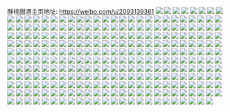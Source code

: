 酥桃甜酒主页地址: https://weibo.com/u/2093139361 
![](https://wx4.sinaimg.cn/mw2000/7cc2c5a1gy1h7ax3n75trj222c2r4u0x.jpg) 
![](https://wx4.sinaimg.cn/mw2000/7cc2c5a1gy1h7ax66aptzj21y22lf4qq.jpg) 
![](https://wx4.sinaimg.cn/mw2000/7cc2c5a1gy1h7ax3opi1fj22642w5npf.jpg) 
![](https://wx4.sinaimg.cn/mw2000/7cc2c5a1gy1h7ax980cskj20zg1baadj.jpg) 
![](https://wx4.sinaimg.cn/mw2000/7cc2c5a1gy1h6xz0lbjudj22d23404qp.jpg) 
![](https://wx4.sinaimg.cn/mw2000/7cc2c5a1gy1h6xyxq6fcwj21ik1zuqv6.jpg) 
![](https://wx4.sinaimg.cn/mw2000/7cc2c5a1gy1h6xyxwjuoej229h2za1f4.jpg) 
![](https://wx4.sinaimg.cn/mw2000/7cc2c5a1gy1h6xyxzuvxdj225i2u1kcy.jpg) 
![](https://wx4.sinaimg.cn/mw2000/7cc2c5a1gy1h6xyxt4nakj21eg1v9npd.jpg) 
![](https://wx4.sinaimg.cn/mw2000/7cc2c5a1gy1h6u6ogbgvzj23w33w3b29.jpg) 
![](https://wx4.sinaimg.cn/mw2000/7cc2c5a1gy1h6tpha3yi6j229x338kjl.jpg) 
![](https://wx4.sinaimg.cn/mw2000/7cc2c5a1gy1h6tpzwmfsdj20qo0qomzh.jpg) 
![](https://wx4.sinaimg.cn/mw2000/7cc2c5a1gy1h6u6of74ptj20km0kmjs9.jpg) 
![](https://wx4.sinaimg.cn/mw2000/7cc2c5a1gy1h6tj1ze4ybj21wq2jm7wh.jpg) 
![](https://wx4.sinaimg.cn/mw2000/7cc2c5a1gy1h6tj21w2kfj21wn2ji7wj.jpg) 
![](https://wx4.sinaimg.cn/mw2000/7cc2c5a1gy1h6tj22gat3j20lb0sgtib.jpg) 
![](https://wx4.sinaimg.cn/mw2000/7cc2c5a1gy1h6tj1zzdo5j20lb0sggvg.jpg) 
![](https://wx4.sinaimg.cn/mw2000/7cc2c5a1gy1h5dirq3tkyj22c0340hdv.jpg) 
![](https://wx4.sinaimg.cn/mw2000/7cc2c5a1gy1h5dirr6g1bj21wu2jse81.jpg) 
![](https://wx4.sinaimg.cn/mw2000/7cc2c5a1gy1h5dirhs6yzj21l924bx60.jpg) 
![](https://wx4.sinaimg.cn/mw2000/7cc2c5a1gy1h5dirktq3aj22by340u0y.jpg) 
![](https://wx4.sinaimg.cn/mw2000/7cc2c5a1gy1h5dirnu8q4j224x2ukkjm.jpg) 
![](https://wx4.sinaimg.cn/mw2000/7cc2c5a1gy1h5dirlzzurj215o19snkb.jpg) 
![](https://wx4.sinaimg.cn/mw2000/7cc2c5a1gy1h55hhclpknj225b2v2x6p.jpg) 
![](https://wx4.sinaimg.cn/mw2000/7cc2c5a1gy1h55hh9yvg3j22nu1zwe83.jpg) 
![](https://wx4.sinaimg.cn/mw2000/7cc2c5a1gy1h55hhb2j1xj20sg0lcwn1.jpg) 
![](https://wx4.sinaimg.cn/mw2000/7cc2c5a1gy1h55hhh82r0j21ij14w4lj.jpg) 
![](https://wx4.sinaimg.cn/mw2000/7cc2c5a1gy1h55hhellpkj21pg29x4qq.jpg) 
![](https://wx4.sinaimg.cn/mw2000/7cc2c5a1gy1h55hhgc7t0j21z82mzx6p.jpg) 
![](https://wx4.sinaimg.cn/mw2000/7cc2c5a1gy1h45kdjvtmbj224u2ug1kz.jpg) 
![](https://wx4.sinaimg.cn/mw2000/7cc2c5a1gy1h45kdnd6q7j21xu2l54qq.jpg) 
![](https://wx4.sinaimg.cn/mw2000/7cc2c5a1gy1h45kd9xji1j222r2ronpe.jpg) 
![](https://wx4.sinaimg.cn/mw2000/7cc2c5a1gy1h45kdzlqh8j226l2wt4qr.jpg) 
![](https://wx4.sinaimg.cn/mw2000/7cc2c5a1gy1h3uwjh1x4cj229g29gnpd.jpg) 
![](https://wx4.sinaimg.cn/mw2000/7cc2c5a1gy1h3uwjdvuuqj22c02c07wi.jpg) 
![](https://wx4.sinaimg.cn/mw2000/7cc2c5a1gy1h3uwjfeucqj22bv2bv1kx.jpg) 
![](https://wx4.sinaimg.cn/mw2000/7cc2c5a1gy1h319j0010oj221n2q7x6p.jpg) 
![](https://wx4.sinaimg.cn/mw2000/7cc2c5a1gy1h319j180hkj225m2vinpd.jpg) 
![](https://wx4.sinaimg.cn/mw2000/7cc2c5a1gy1h319jadb2mj20ty0ty186.jpg) 
![](https://wx4.sinaimg.cn/mw2000/7cc2c5a1gy1h319j2v7zaj226d2wikjm.jpg) 
![](https://wx4.sinaimg.cn/mw2000/7cc2c5a1gy1h319j48cwvj21vs2idu0x.jpg) 
![](https://wx4.sinaimg.cn/mw2000/7cc2c5a1ly1gyx6hei7ucj20n00n045g.jpg) 
![](https://wx4.sinaimg.cn/mw2000/7cc2c5a1ly1gyx6hfiwp1j21o01o01ky.jpg) 
![](https://wx4.sinaimg.cn/mw2000/7cc2c5a1ly1gxxh7pcg6yj256o3gg4r1.jpg) 
![](https://wx4.sinaimg.cn/mw2000/7cc2c5a1ly1gxx96ilid2j22592v1kjl.jpg) 
![](https://wx4.sinaimg.cn/mw2000/7cc2c5a1ly1gxx96aw1mwj228d2vkhdu.jpg) 
![](https://wx4.sinaimg.cn/mw2000/7cc2c5a1ly1gxx95k8oc9j227r27r4qq.jpg) 
![](https://wx4.sinaimg.cn/mw2000/7cc2c5a1ly1gxx95st61hj22ba2ba7wi.jpg) 
![](https://wx4.sinaimg.cn/mw2000/7cc2c5a1gy1gxk2swh6i5j20v90xr11c.jpg) 
![](https://wx4.sinaimg.cn/mw2000/7cc2c5a1gy1gwlvsrdhnbj20xr0mv40w.jpg) 
![](https://wx4.sinaimg.cn/mw2000/002hEBahgy1gvg2zj6qxpj62c0340e8102.jpg) 
![](https://wx4.sinaimg.cn/mw2000/002hEBahgy1gvg2zh6kd0j62hl1v77wi02.jpg) 
![](https://wx4.sinaimg.cn/mw2000/002hEBahgy1gvg2z50mrrj61401hgdt802.jpg) 
![](https://wx4.sinaimg.cn/mw2000/002hEBahgy1gvg2zck010j620t2p27wk02.jpg) 
![](https://wx4.sinaimg.cn/mw2000/002hEBahgy1gvg2z9bm35j60r910cn4o02.jpg) 
![](https://wx4.sinaimg.cn/mw2000/002hEBahgy1gvg2zf2bn6j62c0340npe02.jpg) 
![](https://wx4.sinaimg.cn/mw2000/002hEBahgy1gvg2z46fkbj63402c0x6p02.jpg) 
![](https://wx4.sinaimg.cn/mw2000/002hEBahgy1gvg2z7dmd5j63402c0u0y02.jpg) 
![](https://wx4.sinaimg.cn/mw2000/002hEBahgy1gvg2z5ktt2j61et0sltjz02.jpg) 
![](https://wx4.sinaimg.cn/mw2000/002hEBahly1gv4scgkb7hj60n01dskiq02.jpg) 
![](https://wx4.sinaimg.cn/mw2000/002hEBahgy1gusq5zcgcfj624g2tyx6q02.jpg) 
![](https://wx4.sinaimg.cn/mw2000/002hEBahgy1gusq5tl0hcj621q2qbe8202.jpg) 
![](https://wx4.sinaimg.cn/mw2000/002hEBahgy1gusq62cpd7j60mz0f70x302.jpg) 
![](https://wx4.sinaimg.cn/mw2000/002hEBahgy1gusq61yu6qj60l20u7n7w02.jpg) 
![](https://wx4.sinaimg.cn/mw2000/002hEBahgy1gusq60t0c7j60lx0u5als02.jpg) 
![](https://wx4.sinaimg.cn/mw2000/002hEBahgy1gusq61cu6qj60mz0mrn6p02.jpg) 
![](https://wx4.sinaimg.cn/mw2000/002hEBahgy1gusq5wkvysj62c0340hdv02.jpg) 
![](https://wx4.sinaimg.cn/mw2000/002hEBahgy1gusq67ndpjj62a72a7tum02.jpg) 
![](https://wx4.sinaimg.cn/mw2000/002hEBahgy1gusq63wnbnj62592594m802.jpg) 
![](https://wx4.sinaimg.cn/mw2000/002hEBahgy1gusq60486pj60n00krtcg02.jpg) 
![](https://wx4.sinaimg.cn/mw2000/002hEBahgy1gusq64y5vwj622r22rdq402.jpg) 
![](https://wx4.sinaimg.cn/mw2000/002hEBahgy1gusq8rvw77j61ya1yatvn02.jpg) 
![](https://wx4.sinaimg.cn/mw2000/002hEBahgy1gusq66ehmwj62i51r9npd02.jpg) 
![](https://wx4.sinaimg.cn/mw2000/002hEBahgy1gusq8qdma5j63402c0e8202.jpg) 
![](https://wx4.sinaimg.cn/mw2000/002hEBahgy1gusq699yyxj63402c0u0x02.jpg) 
![](https://wx4.sinaimg.cn/mw2000/002hEBahgy1guevbxknpwj622x2rwe8202.jpg) 
![](https://wx4.sinaimg.cn/mw2000/7cc2c5a1gy1grt3udjxjij20k90yzjt9.jpg) 
![](https://wx4.sinaimg.cn/mw2000/7cc2c5a1gy1gqzsnubxbcj20qo0zk42r.jpg) 
![](https://wx4.sinaimg.cn/mw2000/7cc2c5a1ly1gpu8v9auygj20zk0no0wg.jpg) 
![](https://wx4.sinaimg.cn/mw2000/7cc2c5a1ly1gpu8v9g0zqj20zk0nojub.jpg) 
![](https://wx4.sinaimg.cn/mw2000/7cc2c5a1ly1gpu8v9nbaaj20zk0noadc.jpg) 
![](https://wx4.sinaimg.cn/mw2000/7cc2c5a1ly1gpu8v9w50mj21420qojwo.jpg) 
![](https://wx4.sinaimg.cn/mw2000/7cc2c5a1ly1gpu8va3gogj20qo12jn0m.jpg) 
![](https://wx4.sinaimg.cn/mw2000/7cc2c5a1ly1gpu8v95aquj20zk0nodip.jpg) 
![](https://wx4.sinaimg.cn/mw2000/7cc2c5a1ly1gpu8va8ntwj20zk0nodj5.jpg) 
![](https://wx4.sinaimg.cn/mw2000/7cc2c5a1ly1gpu8vafhooj21400u0afd.jpg) 
![](https://wx4.sinaimg.cn/mw2000/7cc2c5a1ly1gpu8van91sj21400u0gw6.jpg) 
![](https://wx4.sinaimg.cn/mw2000/7cc2c5a1gy1gps8a53548j21w51w5ke7.jpg) 
![](https://wx4.sinaimg.cn/mw2000/7cc2c5a1ly1gpjk7qsojmj20n00trtqo.jpg) 
![](https://wx4.sinaimg.cn/mw2000/7cc2c5a1ly1go9gu66aelj20jf0yin88.jpg) 
![](https://wx4.sinaimg.cn/mw2000/7cc2c5a1ly1go6jd8eetdj20u00u0abk.jpg) 
![](https://wx4.sinaimg.cn/mw2000/7cc2c5a1ly1go4rr75abgj20sg1ggn1z.jpg) 
![](https://wx4.sinaimg.cn/mw2000/7cc2c5a1ly1go3eauaexlj21pr3n1e82.jpg) 
![](https://wx4.sinaimg.cn/mw2000/7cc2c5a1ly1go3e1csfwnj20yi1pcb29.jpg) 
![](https://wx4.sinaimg.cn/mw2000/7cc2c5a1ly1go3e1ddkaij21153577vi.jpg) 
![](https://wx4.sinaimg.cn/mw2000/7cc2c5a1ly1gnyi9csntxj20k70zwgqz.jpg) 
![](https://wx4.sinaimg.cn/mw2000/7cc2c5a1ly1gnyi9d0mkhj21900u0jvo.jpg) 
![](https://wx4.sinaimg.cn/mw2000/7cc2c5a1ly1gnxysguxwkj20hj0g5acy.jpg) 
![](https://wx4.sinaimg.cn/mw2000/7cc2c5a1ly1gnvhyamyl3j20qo17qgpq.jpg) 
![](https://wx4.sinaimg.cn/mw2000/7cc2c5a1ly1gnvi8i50t6j21jk2bc1ky.jpg) 
![](https://wx4.sinaimg.cn/mw2000/7cc2c5a1ly1gnvhyb0teij22gj1n11kx.jpg) 
![](https://wx4.sinaimg.cn/mw2000/7cc2c5a1ly1gnviaddx91j20n00j2jxd.jpg) 
![](https://wx4.sinaimg.cn/mw2000/7cc2c5a1ly1gnvhybyzk7j22743c0npe.jpg) 
![](https://wx4.sinaimg.cn/mw2000/7cc2c5a1ly1gnvi8ioy2jj20u01sbqjf.jpg) 
![](https://wx4.sinaimg.cn/mw2000/7cc2c5a1ly1gnni8et0huj217410v7wh.jpg) 
![](https://wx4.sinaimg.cn/mw2000/7cc2c5a1ly1gnevjyz6m7j20u00u0ahe.jpg) 
![](https://wx4.sinaimg.cn/mw2000/7cc2c5a1ly1gn3moxk5chj23402c0u0z.jpg) 
![](https://wx4.sinaimg.cn/mw2000/7cc2c5a1ly1gn3mp8b66sj23402c01l0.jpg) 
![](https://wx4.sinaimg.cn/mw2000/7cc2c5a1ly1gmwwrmvv3sj217g13b425.jpg) 
![](https://wx4.sinaimg.cn/mw2000/7cc2c5a1ly1gmvov3uq2lj20u00u044s.jpg) 
![](https://wx4.sinaimg.cn/mw2000/7cc2c5a1ly1gmug5hyxxnj20u00u0dgf.jpg) 
![](https://wx4.sinaimg.cn/mw2000/7cc2c5a1ly1gmqzeiz8mxj20n0134n49.jpg) 
![](https://wx4.sinaimg.cn/mw2000/7cc2c5a1ly1gmoubdyg68j20rk0rktbt.jpg) 
![](https://wx4.sinaimg.cn/mw2000/7cc2c5a1ly1gmoteic0t2j212h1xfav6.jpg) 
![](https://wx4.sinaimg.cn/mw2000/7cc2c5a1ly1gmotehy3phj20ox1euq68.jpg) 
![](https://wx4.sinaimg.cn/mw2000/7cc2c5a1ly1gmlzrkq40sj20n01431kx.jpg) 
![](https://wx4.sinaimg.cn/mw2000/7cc2c5a1ly1gml9zvknxnj20j70j7gq3.jpg) 
![](https://wx4.sinaimg.cn/mw2000/7cc2c5a1ly1gmc57mcc8xj206305g3z7.jpg) 
![](https://wx4.sinaimg.cn/mw2000/7cc2c5a1ly1gmc56s2pu0j20dz05ytb5.jpg) 
![](https://wx4.sinaimg.cn/mw2000/7cc2c5a1ly1gm99up7su9j222d22d4qp.jpg) 
![](https://wx4.sinaimg.cn/mw2000/7cc2c5a1ly1gm99vbqahej20rs2ma7wi.jpg) 
![](https://wx4.sinaimg.cn/mw2000/7cc2c5a1ly1gm84rp2an2j20je0t44fk.jpg) 
![](https://wx4.sinaimg.cn/mw2000/7cc2c5a1ly1gm84qk59zuj219o1wiqv6.jpg) 
![](https://wx4.sinaimg.cn/mw2000/7cc2c5a1ly1gm84a7dwwzj21df226e81.jpg) 
![](https://wx4.sinaimg.cn/mw2000/7cc2c5a1ly1gm84a6l2jzj219g1w5wsn.jpg) 
![](https://wx4.sinaimg.cn/mw2000/7cc2c5a1gy1gm7jehxp0vj22qu221nft.jpg) 
![](https://wx4.sinaimg.cn/mw2000/7cc2c5a1gy1gm7jejq9yyj223u1kwhdt.jpg) 
![](https://wx4.sinaimg.cn/mw2000/7cc2c5a1ly1gm4zc5wu99j20e60e6mxe.jpg) 
![](https://wx4.sinaimg.cn/mw2000/7cc2c5a1ly1glyvubjpitj20tc0vkn1q.jpg) 
![](https://wx4.sinaimg.cn/mw2000/7cc2c5a1ly1glyvub5u44j20u0163q8p.jpg) 
![](https://wx4.sinaimg.cn/mw2000/7cc2c5a1ly1glyvubspfxj20tc136ac4.jpg) 
![](https://wx4.sinaimg.cn/mw2000/7cc2c5a1ly1glpy0vagqej20n01dsnau.jpg) 
![](https://wx4.sinaimg.cn/mw2000/7cc2c5a1ly1glnows5xfkj20n00wxdtb.jpg) 
![](https://wx4.sinaimg.cn/mw2000/7cc2c5a1ly1glnowsfbyoj20n00wrn3u.jpg) 
![](https://wx4.sinaimg.cn/mw2000/7cc2c5a1ly1glnoh0vd5cj212y0ojauc.jpg) 
![](https://wx4.sinaimg.cn/mw2000/7cc2c5a1ly1glmjehyp0wj20je078tat.jpg) 
![](https://wx4.sinaimg.cn/mw2000/7cc2c5a1ly1glfmty4pa5j20qo141q4n.jpg) 
![](https://wx4.sinaimg.cn/mw2000/7cc2c5a1ly1gldglmbbjwj20ts0itwom.jpg) 
![](https://wx4.sinaimg.cn/mw2000/7cc2c5a1ly1glas38vnulj20n00ov0z1.jpg) 
![](https://wx4.sinaimg.cn/mw2000/7cc2c5a1ly1gklekxuanwj22c02c044y.jpg) 
![](https://wx4.sinaimg.cn/mw2000/7cc2c5a1ly1gkkh94w1sbj20n01ds7wh.jpg) 
![](https://wx4.sinaimg.cn/mw2000/7cc2c5a1ly1gkkh94hb3oj20n00xx7f1.jpg) 
![](https://wx4.sinaimg.cn/mw2000/7cc2c5a1ly1gk1xnehih7j20u0087gmw.jpg) 
![](https://wx4.sinaimg.cn/mw2000/7cc2c5a1ly1gjshaa27hnj20u00u0n17.jpg) 
![](https://wx4.sinaimg.cn/mw2000/7cc2c5a1ly1gjevgnygfrj20c80ap75c.jpg) 
![](https://wx4.sinaimg.cn/mw2000/7cc2c5a1ly1gjdsdg6gvrj22go1uox6s.jpg) 
![](https://wx4.sinaimg.cn/mw2000/7cc2c5a1ly1gjdscl1ruaj2095094dh6.jpg) 
![](https://wx4.sinaimg.cn/mw2000/7cc2c5a1ly1gjdsdgxh8yj207w07v0tk.jpg) 
![](https://wx4.sinaimg.cn/mw2000/7cc2c5a1ly1gjdsdhdv80j208w08v3zq.jpg) 
![](https://wx4.sinaimg.cn/mw2000/7cc2c5a1ly1gjdsdhox1mj20be0bawgq.jpg) 
![](https://wx4.sinaimg.cn/mw2000/7cc2c5a1ly1gjdsdhx4cxj205c05bdga.jpg) 
![](https://wx4.sinaimg.cn/mw2000/7cc2c5a1ly1gizavw56duj21pc0pw453.jpg) 
![](https://wx4.sinaimg.cn/mw2000/7cc2c5a1ly1gikp3jkcb7j20tz0tzqt8.jpg) 
![](https://wx4.sinaimg.cn/mw2000/7cc2c5a1ly1gi37htn410j20u00u0k12.jpg) 
![](https://wx4.sinaimg.cn/mw2000/7cc2c5a1ly1gi37hyba84j21sc1sc1ky.jpg) 
![](https://wx4.sinaimg.cn/mw2000/7cc2c5a1ly1gi37hzhk4rj22c02c0hdt.jpg) 
![](https://wx4.sinaimg.cn/mw2000/7cc2c5a1ly1gi37ht6t76j20tz0wjne3.jpg) 
![](https://wx4.sinaimg.cn/mw2000/7cc2c5a1ly1ghm0rgbrezj20ku0rswvk.jpg) 
![](https://wx4.sinaimg.cn/mw2000/7cc2c5a1ly1ghm0qsgpmgj20i30w5trz.jpg) 
![](https://wx4.sinaimg.cn/mw2000/7cc2c5a1ly1ghm0qrqif8j20yi1pc4ej.jpg) 
![](https://wx4.sinaimg.cn/mw2000/7cc2c5a1ly1gg6ro8pba8j21jk0po0zu.jpg) 
![](https://wx4.sinaimg.cn/mw2000/7cc2c5a1ly1gfwhxim1jwj20yi19sn7t.jpg) 
![](https://wx4.sinaimg.cn/mw2000/7cc2c5a1ly1gfwhxj421mj20yi19awme.jpg) 
![](https://wx4.sinaimg.cn/mw2000/7cc2c5a1ly1gfwhxic53qj20yi0ctjt9.jpg) 
![](https://wx4.sinaimg.cn/mw2000/7cc2c5a1ly1gfwhy49fr9j20yh10maen.jpg) 
![](https://wx4.sinaimg.cn/mw2000/7cc2c5a1ly1gfwhy4kv0zj20yh10h43b.jpg) 
![](https://wx4.sinaimg.cn/mw2000/7cc2c5a1ly1gfwhy4t1nlj20yi0g977s.jpg) 
![](https://wx4.sinaimg.cn/mw2000/7cc2c5a1ly1gftzygk9soj20u011kgwr.jpg) 
![](https://wx4.sinaimg.cn/mw2000/7cc2c5a1ly1gftzygxemrj20u0137454.jpg) 
![](https://wx4.sinaimg.cn/mw2000/7cc2c5a1ly1gftzyhivesj20ku0vqgsm.jpg) 
![](https://wx4.sinaimg.cn/mw2000/7cc2c5a1ly1gfu01w1lv6j20u01401bt.jpg) 
![](https://wx4.sinaimg.cn/mw2000/7cc2c5a1ly1gfpi2tms51j20yi0yianu.jpg) 
![](https://wx4.sinaimg.cn/mw2000/7cc2c5a1ly1gfpi3dnmfgj20di0di40u.jpg) 
![](https://wx4.sinaimg.cn/mw2000/7cc2c5a1ly1gfpi2ueqwhj208b08b757.jpg) 
![](https://wx4.sinaimg.cn/mw2000/7cc2c5a1ly1gfotl0gkyxj20u0190tlb.jpg) 
![](https://wx4.sinaimg.cn/mw2000/7cc2c5a1ly1gfotlwkqvpj222o340hdu.jpg) 
![](https://wx4.sinaimg.cn/mw2000/7cc2c5a1ly1gfotm6jah3j222o340x6q.jpg) 
![](https://wx4.sinaimg.cn/mw2000/7cc2c5a1ly1gfotkzoynnj21900u04bs.jpg) 
![](https://wx4.sinaimg.cn/mw2000/7cc2c5a1ly1gfotl5le4uj234022ob2b.jpg) 
![](https://wx4.sinaimg.cn/mw2000/7cc2c5a1ly1gfotmazo5aj222o340b2b.jpg) 
![](https://wx4.sinaimg.cn/mw2000/7cc2c5a1ly1gfotm1803mj222o340kjn.jpg) 
![](https://wx4.sinaimg.cn/mw2000/7cc2c5a1ly1gfotl1gpwpj21900u0ds6.jpg) 
![](https://wx4.sinaimg.cn/mw2000/7cc2c5a1ly1gfotlsa0cqj256o3ggqvd.jpg) 
![](https://wx4.sinaimg.cn/mw2000/7cc2c5a1ly1gfotlhhcj0j215k0u015t.jpg) 
![](https://wx4.sinaimg.cn/mw2000/7cc2c5a1ly1gfotm2iv5wj20u0190dwx.jpg) 
![](https://wx4.sinaimg.cn/mw2000/7cc2c5a1ly1gfotkypx7bj20u01907m7.jpg) 
![](https://wx4.sinaimg.cn/mw2000/7cc2c5a1ly1gfotlfl19oj256o3ggkjr.jpg) 
![](https://wx4.sinaimg.cn/mw2000/7cc2c5a1ly1gfop2z7if3j20rs16611d.jpg) 
![](https://wx4.sinaimg.cn/mw2000/7cc2c5a1ly1gfop2zf9wpj20qo0yaq5h.jpg) 
![](https://wx4.sinaimg.cn/mw2000/7cc2c5a1ly1gfoodfbhnqj20u00k0h2d.jpg) 
![](https://wx4.sinaimg.cn/mw2000/7cc2c5a1ly1gfoodeyq8qj20ps0h6ajg.jpg) 
![](https://wx4.sinaimg.cn/mw2000/7cc2c5a1ly1gfoodfzqyjj20ti0fhk5t.jpg) 
![](https://wx4.sinaimg.cn/mw2000/7cc2c5a1ly1gfl7lyf3xpj23402c0e83.jpg) 
![](https://wx4.sinaimg.cn/mw2000/7cc2c5a1ly1gfl7lvxc8mj23402c0x6r.jpg) 
![](https://wx4.sinaimg.cn/mw2000/7cc2c5a1ly1gf8r1rf7b0j21vf2hwqv6.jpg) 
![](https://wx4.sinaimg.cn/mw2000/7cc2c5a1ly1gf8r1s7l2hj21se2duqv5.jpg) 
![](https://wx4.sinaimg.cn/mw2000/7cc2c5a1ly1gf8r1q9yetj22c0340qv6.jpg) 
![](https://wx4.sinaimg.cn/mw2000/7cc2c5a1ly1gf8qwzlmuvj20x1181ncp.jpg) 
![](https://wx4.sinaimg.cn/mw2000/7cc2c5a1ly1gf8qwzwj84j20up14xwyl.jpg) 
![](https://wx4.sinaimg.cn/mw2000/7cc2c5a1ly1gf8qwz71ucj20w016okf9.jpg) 
![](https://wx4.sinaimg.cn/mw2000/7cc2c5a1ly1gf6ywczrclj22c03401kz.jpg) 
![](https://wx4.sinaimg.cn/mw2000/7cc2c5a1ly1gf6ywg52juj23402c0qv5.jpg) 
![](https://wx4.sinaimg.cn/mw2000/7cc2c5a1ly1gf6ywe377dj22bc2bc4qq.jpg) 
![](https://wx4.sinaimg.cn/mw2000/7cc2c5a1ly1gf6ywf028jj23402c04qq.jpg) 
![](https://wx4.sinaimg.cn/mw2000/7cc2c5a1ly1gf51czm3h0j22td23znpd.jpg) 
![](https://wx4.sinaimg.cn/mw2000/7cc2c5a1ly1gf51d11gmxj229z29zhdt.jpg) 
![](https://wx4.sinaimg.cn/mw2000/7cc2c5a1ly1gf51cx8i42j23402c0hdu.jpg) 
![](https://wx4.sinaimg.cn/mw2000/7cc2c5a1ly1gf51d3rcyyj22062061ky.jpg) 
![](https://wx4.sinaimg.cn/mw2000/7cc2c5a1ly1gejq1dkh7gj22c02c0b2a.jpg) 
![](https://wx4.sinaimg.cn/mw2000/7cc2c5a1ly1gejq19vp61j20yc0ycgwx.jpg) 
![](https://wx4.sinaimg.cn/mw2000/7cc2c5a1ly1gejq19fnsgj20ll0llalz.jpg) 
![](https://wx4.sinaimg.cn/mw2000/7cc2c5a1ly1ge6d3lqjwuj20yi0yi4ah.jpg) 
![](https://wx4.sinaimg.cn/mw2000/7cc2c5a1ly1ge5bnu2jp2j20u00u0abj.jpg) 
![](https://wx4.sinaimg.cn/mw2000/7cc2c5a1ly1gbifor36n4j20j60j6wg7.jpg) 
![](https://wx4.sinaimg.cn/mw2000/7cc2c5a1ly1gb5posk6ujj20wv0wv4l3.jpg) 
![](https://wx4.sinaimg.cn/mw2000/7cc2c5a1ly1gakmt8py3hj20nv0fbgsk.jpg) 
![](https://wx4.sinaimg.cn/mw2000/7cc2c5a1ly1ga0x4dikd8j22tp3rzu1a.jpg) 
![](https://wx4.sinaimg.cn/mw2000/7cc2c5a1ly1g9sq26s10aj20tv0xm4qp.jpg) 
![](https://wx4.sinaimg.cn/mw2000/7cc2c5a1ly1g9qwqrox0hj20qq0hewgj.jpg) 
![](https://wx4.sinaimg.cn/mw2000/7cc2c5a1ly1g9a4288q1qj21o01o07wi.jpg) 
![](https://wx4.sinaimg.cn/mw2000/7cc2c5a1ly1g90wdf9k8nj21hc0zjtem.jpg) 
![](https://wx4.sinaimg.cn/mw2000/7cc2c5a1ly1g8u9dxapaxj22tc1vkqv5.jpg) 
![](https://wx4.sinaimg.cn/mw2000/7cc2c5a1ly1g8u9dybnhhj24g02yox6r.jpg) 
![](https://wx4.sinaimg.cn/mw2000/7cc2c5a1ly1g8tyspri5cj20tz19x7wh.jpg) 
![](https://wx4.sinaimg.cn/mw2000/7cc2c5a1ly1g8oawsedmnj20u01407fw.jpg) 
![](https://wx4.sinaimg.cn/mw2000/7cc2c5a1ly1g8oax37ep0j20u0140qrc.jpg) 
![](https://wx4.sinaimg.cn/mw2000/7cc2c5a1ly1g8oaxk767tj20u01401hz.jpg) 
![](https://wx4.sinaimg.cn/mw2000/7cc2c5a1ly1g8ixd81ve9j22w1260hdu.jpg) 
![](https://wx4.sinaimg.cn/mw2000/7cc2c5a1ly1g8hrqwq1prj20tz0ga4fj.jpg) 
![](https://wx4.sinaimg.cn/mw2000/7cc2c5a1ly1g8hrslnkbnj20rs0ic48m.jpg) 
![](https://wx4.sinaimg.cn/mw2000/7cc2c5a1ly1g83zf6h1rwj20yi0yxqrq.jpg) 
![](https://wx4.sinaimg.cn/mw2000/7cc2c5a1ly1g83zf5xbfyj20fn0fn126.jpg) 
![](https://wx4.sinaimg.cn/mw2000/7cc2c5a1ly1g83vypnkg9j21400q71kx.jpg) 
![](https://wx4.sinaimg.cn/mw2000/7cc2c5a1ly1g81hq5omahj20rs0zvwmy.jpg) 
![](https://wx4.sinaimg.cn/mw2000/7cc2c5a1ly1g81hq5afxwj20u01eowms.jpg) 
![](https://wx4.sinaimg.cn/mw2000/7cc2c5a1ly1g81hq5weylj21hc0u0wms.jpg) 
![](https://wx4.sinaimg.cn/mw2000/7cc2c5a1ly1g7r6vbpepaj22182181ky.jpg) 
![](https://wx4.sinaimg.cn/mw2000/7cc2c5a1ly1g7ausylbqlj22c0340hdt.jpg) 
![](https://wx4.sinaimg.cn/mw2000/7cc2c5a1ly1g7ausy1bsej22c0340kjl.jpg) 
![](https://wx4.sinaimg.cn/mw2000/7cc2c5a1ly1g7ausz5rbcj20u01hc7b5.jpg) 
![](https://wx4.sinaimg.cn/mw2000/7cc2c5a1ly1g7auszcbstj20u01hcdmx.jpg) 
![](https://wx4.sinaimg.cn/mw2000/7cc2c5a1ly1g9io2mdo8hj20u0140tgm.jpg) 
![](https://wx4.sinaimg.cn/mw2000/7cc2c5a1ly1g9io2njlnxj22c0340x6p.jpg) 
![](https://wx4.sinaimg.cn/mw2000/7cc2c5a1ly1g9io2s4d8yj20u0140459.jpg) 
![](https://wx4.sinaimg.cn/mw2000/7cc2c5a1ly1g9io2qsknpj22c0340npd.jpg) 
![](https://wx4.sinaimg.cn/mw2000/7cc2c5a1ly1g9io2phtczj22c03401ky.jpg) 
![](https://wx4.sinaimg.cn/mw2000/7cc2c5a1ly1g7743uzyogj20s31mdqae.jpg) 
![](https://wx4.sinaimg.cn/mw2000/7cc2c5a1ly1g7743v8kvbj20k00st0ud.jpg) 
![](https://wx4.sinaimg.cn/mw2000/7cc2c5a1ly1g7743vlkdcj21hl1wh1kx.jpg) 
![](https://wx4.sinaimg.cn/mw2000/7cc2c5a1ly1g7743uqorgj20k017b0ww.jpg) 
![](https://wx4.sinaimg.cn/mw2000/7cc2c5a1ly1g72mp8xx5dj20xx0xxwyc.jpg) 
![](https://wx4.sinaimg.cn/mw2000/7cc2c5a1ly1g86yw5bgbkj20s713hn5y.jpg) 
![](https://wx4.sinaimg.cn/mw2000/7cc2c5a1ly1g6e2l992e8j20yi1jc7wh.jpg) 
![](https://wx4.sinaimg.cn/mw2000/7cc2c5a1ly1g6e2tuf3duj20yi0uydto.jpg) 
![](https://wx4.sinaimg.cn/mw2000/7cc2c5a1ly1g6e2lb0weij20yi16tas4.jpg) 
![](https://wx4.sinaimg.cn/mw2000/7cc2c5a1ly1g6arbfubsuj20ty0wiwkj.jpg) 
![](https://wx4.sinaimg.cn/mw2000/7cc2c5a1ly1g2pqti90rhj20sx18fqhh.jpg) 
![](https://wx4.sinaimg.cn/mw2000/7cc2c5a1ly1g2pqthlradj20sx18fam2.jpg) 
![](https://wx4.sinaimg.cn/mw2000/7cc2c5a1ly1g0se51bcv7j21kw25jkjl.jpg) 
![](https://wx4.sinaimg.cn/mw2000/7cc2c5a1ly1g0fkmwksiwj215o15m1ky.jpg) 
![](https://wx4.sinaimg.cn/mw2000/7cc2c5a1ly1g0fkq1314yj20rs12wkjl.jpg) 
![](https://wx4.sinaimg.cn/mw2000/7cc2c5a1gy1fxw4i73wt0j20fz0fz7fz.jpg) 
![](https://wx4.sinaimg.cn/mw2000/7cc2c5a1gy1fx7uxkf8smj22io1f0b2a.jpg) 
![](https://wx4.sinaimg.cn/mw2000/7cc2c5a1gy1fx7uyisl09j22du1c94qq.jpg) 
![](https://wx4.sinaimg.cn/mw2000/7cc2c5a1ly1fw4lbei09zj21ns1nsu0x.jpg) 
![](https://wx4.sinaimg.cn/mw2000/7cc2c5a1ly1fw4lbfdzonj21w01w01ky.jpg) 
![](https://wx4.sinaimg.cn/mw2000/7cc2c5a1ly1fvqs7p6ogij20qo0qoagi.jpg) 
![](https://wx4.sinaimg.cn/mw2000/7cc2c5a1ly1fvqs7orvdbj20qo0qoatq.jpg) 
![](https://wx4.sinaimg.cn/mw2000/7cc2c5a1ly1fuqiefy76kj20ku0kuafq.jpg) 
![](https://wx4.sinaimg.cn/mw2000/7cc2c5a1ly1gi2xya6nwmj20rs0rsti5.jpg) 
![](https://wx4.sinaimg.cn/mw2000/7cc2c5a1gy1frppku0pldj21f01w0e81.jpg) 
![](https://wx4.sinaimg.cn/mw2000/7cc2c5a1gy1frppkspuvaj21w01f0hdt.jpg) 
![](https://wx4.sinaimg.cn/mw2000/7cc2c5a1gy1frppkx5mi2j20ku0vab29.jpg) 
![](https://wx4.sinaimg.cn/mw2000/7cc2c5a1gy1frppkrbxmwj20xc18eu0x.jpg) 
![](https://wx4.sinaimg.cn/mw2000/7cc2c5a1gy1frppkzghztj20ku14nb29.jpg) 
![](https://wx4.sinaimg.cn/mw2000/7cc2c5a1gy1frppkyaxjij20ku0v9kge.jpg) 
![](https://wx4.sinaimg.cn/mw2000/7cc2c5a1gy1frppl1dkrij23402c0b2b.jpg) 
![](https://wx4.sinaimg.cn/mw2000/7cc2c5a1gy1frppkvqcl1j23402c0b2b.jpg) 
![](https://wx4.sinaimg.cn/mw2000/7cc2c5a1gy1frppl35i0mj23402c0e83.jpg) 
![](https://wx4.sinaimg.cn/mw2000/7cc2c5a1ly1fpacqjqpyuj20ku15o4qq.jpg) 
![](https://wx4.sinaimg.cn/mw2000/7cc2c5a1ly1fpacqkuujbj20ku15onpd.jpg) 
![](https://wx4.sinaimg.cn/mw2000/7cc2c5a1ly1fpacqm3ienj20ku15oqv5.jpg) 
